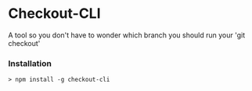 # Checkout-CLI

A tool so you don't have to wonder which branch you should run your 'git checkout'

### Installation

    > npm install -g checkout-cli


